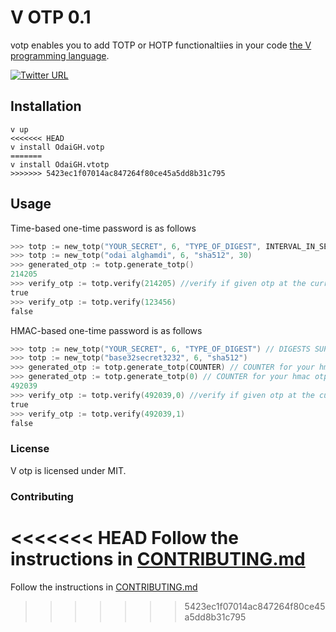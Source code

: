 # V OTP 0.1

votp enables you to add TOTP or HOTP functionaltiies in your code [the V programming language](https://vlang.io).

[![Twitter URL](https://img.shields.io/twitter/url.svg?label=Follow%20odai_alghamdi&style=social&url=https%3A%2F%2Ftwitter.com%2Fodai_alghamdi)](https://twitter.com/odai_alghamdi)

## Installation

```
v up
<<<<<<< HEAD
v install OdaiGH.votp
=======
v install OdaiGH.vtotp
>>>>>>> 5423ec1f07014ac847264f80ce45a5dd8b31c795
```

## Usage
Time-based one-time password is as follows

```v ignore
>>> totp := new_totp("YOUR_SECRET", 6, "TYPE_OF_DIGEST", INTERVAL_IN_SECONDS) // DIGESTS SUPPORT are {sha1,sha256,sha512}
>>> totp := new_totp("odai alghamdi", 6, "sha512", 30)
>>> generated_otp := totp.generate_totp()
214205
>>> verify_otp := totp.verify(214205) //verify if given otp at the current time is correct
true
>>> verify_otp := totp.verify(123456)
false
```

HMAC-based one-time password is as follows

```v ignore
>>> totp := new_totp("YOUR_SECRET", 6, "TYPE_OF_DIGEST") // DIGESTS SUPPORT are {sha1,sha256,sha512}
>>> totp := new_totp("base32secret3232", 6, "sha512")
>>> generated_otp := totp.generate_totp(COUNTER) // COUNTER for your hmac otp
>>> generated_otp := totp.generate_totp(0) // COUNTER for your hmac otp
492039
>>> verify_otp := totp.verify(492039,0) //verify if given otp at the current counter is correct
true
>>> verify_otp := totp.verify(492039,1)
false
```
### License
V otp is licensed under MIT.

### Contributing
<<<<<<< HEAD
Follow the instructions in [CONTRIBUTING.md](https://github.com/OdaiGH/votp/blob/master/CONTRIBUTING.md)
=======
Follow the instructions in [CONTRIBUTING.md](https://github.com/OdaiGH/totp/blob/master/CONTRIBUTING.md)
>>>>>>> 5423ec1f07014ac847264f80ce45a5dd8b31c795
